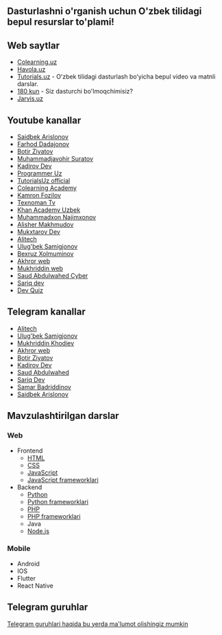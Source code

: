 ## Dasturlashni o'rganish uchun O'zbek tilidagi bepul resurslar to'plami!

## Web saytlar

- [Colearning.uz](https://colearning.uz/)
- [Havola.uz](https://havola.uz)
- [Tutorials.uz](https://tutorials.uz) -  Oʻzbek tilidagi dasturlash boʻyicha bepul video va matnli darslar.
- [180 kun](code.180kun.com) - Siz dasturchi bo'lmoqchimisiz?
- [Jarvis.uz](https://jarvis.uz)

## Youtube kanallar

- [Saidbek Arislonov](https://www.youtube.com/channel/UChEMatfOEAQuny-TIJidM8w)
- [Farhod Dadajonov](https://www.youtube.com/user/Farkhod1982)
- [Botir Ziyatov](https://www.youtube.com/channel/UCITeBYoT2MxV_GDdYK8lSCA)
- [Muhammadjavohir Suratov](https://www.youtube.com/channel/UCVkIqOM_hAlOPnpzWoijFJw)
- [Kadirov Dev](https://www.youtube.com/channel/UCcjcQHyiSPtGMhpiCc4mGfQ)
- [Programmer Uz](https://www.youtube.com/channel/UCwyh6lL8iwZHYO4bF63001A)
- [TutorialsUz official](https://www.youtube.com/channel/UCqMDdl7OhJcdOG84C_57-ag)
- [Colearning Academy](https://www.youtube.com/channel/UCzI4pAWiFDT-Cq0GvEidAdg)
- [Kamron Fozilov](https://www.youtube.com/channel/UCTBc6TDZhL3AXlDKiV2hPoA)
- [Texnoman Tv](https://www.youtube.com/channel/UCfrLSyrxv16cW3-fgbU3iFQ)
- [Khan Academy Uzbek](https://www.youtube.com/channel/UC0S2wQBD9R6wqh2WGIClAdQ)
- [Muhammadxon Najimxonov](https://www.youtube.com/channel/UC80v56_px8LjAg_nTfVgyRw)
- [Alisher Makhmudov](https://www.youtube.com/channel/UC8st6HmY7EpgR7BaQnMvutQ)
- [Mukxtarov Dev](https://www.youtube.com/channel/UCUIZnkM1l7dtymiVy2JHdaw)
- [Alitech](https://www.youtube.com/@Alitechacademy)
- [Ulug'bek Samigjonov](https://youtube.com/@UlugbekSamigjonov)
- [Bexruz Xolmuminov](https://youtube.com/@BexruzXolmuminov)
- [Akhror web](https://www.youtube.com/@akhrorweb)
- [Mukhriddin web](https://www.youtube.com/@MUKHRIDDINKHODIEV)
- [Saud Abdulwahed Cyber](https://www.youtube.com/@SaudAbdulwahed)
- [Sariq dev](https://www.youtube.com/@Sariqdev)
- [Dev Quiz](https://youtube.com/@DevQuiz)


## Telegram kanallar


- [Alitech](https://t.me/alitechuz)
- [Ulug'bek Samigjonov](https://t.me/ulugbeksamigjonov)
- [Mukhriddin Khodiev](https://t.me/mukhriddinweb)
- [Akhror web](https://t.me/akhror_web)
- [Botir Ziyatov](https://t.me/botirziyatov)
- [Kadirov Dev](https://t.me/kadirovDev)
- [Saud Abdulwahed](https://t.me/saudabdulwahed)
- [Sariq Dev](https://t.me/sariqdev)
- [Samar Badriddinov](https://t.me/samarbadriddinov)
- [Saidbek Arislonov](https://t.me/saidbekarislonov)


## Mavzulashtirilgan darslar

### Web
- Frontend
  - [HTML](./web/frontend/html.md)
  - [CSS](./web/frontend/css.md)
  - [JavaScript](./web/frontend/javascript.md)
  - [JavaScript frameworklari](./web/frontend/frameworks/Readme.md)
- Backend
  - [Python](./web/backend/python/python.md)
  - [Python frameworklari](./web/backend/python/python_frameworks.md)
  - [PHP](./web/backend/php/php.md)
  - [PHP frameworklari](./web/backend/php/php_frameworks.md)
  - Java
  - [Node.js](./web//backend/node.md)
### Mobile
  - Android
  - IOS
  - Flutter
  - React Native

## Telegram guruhlar

[Telegram guruhlari haqida bu yerda ma'lumot olishingiz mumkin](https://github.com/doniyor2109/awesome-telegram-dev-groups-uz)
